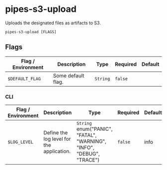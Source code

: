 # pipes-s3-upload

Uploads the designated files as artifacts to S3.

`pipes-s3-upload [FLAGS]`

## Flags

| Flag / Environment |  Description   |  Type    | Required | Default |
|---------------- | --------------- | --------------- |  --------------- |  --------------- |
| `$DEFAULT_FLAG` | Some default flag. | `String` | `false` |  |

### CLI

| Flag / Environment |  Description   |  Type    | Required | Default |
|---------------- | --------------- | --------------- |  --------------- |  --------------- |
| `$LOG_LEVEL` | Define the log level for the application.  | `String`<br/>enum(&#34;PANIC&#34;, &#34;FATAL&#34;, &#34;WARNING&#34;, &#34;INFO&#34;, &#34;DEBUG&#34;, &#34;TRACE&#34;) | `false` | info |
